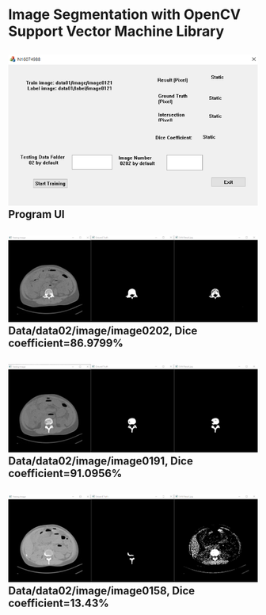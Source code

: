 # Image Segmentation with OpenCV Support Vector Machine Library
![Menu](https://github.com/ElektrischesSchaf/Image_Segmentation_with_SVM/blob/master/ScreenShots/Menu.png)
Program UI
---
![02-0202](https://github.com/ElektrischesSchaf/Image_Segmentation_with_SVM/blob/master/ScreenShots/default.png)
Data/data02/image/image0202, Dice coefficient=86.9799%
---
![02-0191](https://github.com/ElektrischesSchaf/Image_Segmentation_with_SVM/blob/master/ScreenShots/02-0191.png)
Data/data02/image/image0191, Dice coefficient=91.0956%
---
![02-0158](https://github.com/ElektrischesSchaf/Image_Segmentation_with_SVM/blob/master/ScreenShots/02-0158.png)
Data/data02/image/image0158, Dice coefficient=13.43%
---